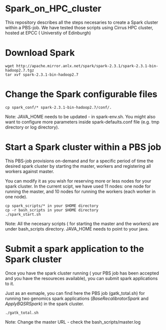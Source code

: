 # Spark_on_HPC_cluster
This repository describes all the steps necesaries to create a Spark cluster within a PBS-job. We have tested those scripts using Cirrus HPC cluster, hosted at EPCC ( Universtiy of Edinburgh)

# Download Spark
	wget http://apache.mirror.anlx.net/spark/spark-2.3.1/spark-2.3.1-bin-hadoop2.7.tgz
	tar xvf spark-2.3.1-bin-hadoop2.7

# Change the Spark configurable files
	cp spark_conf/* spark-2.3.1-bin-hadoop2.7/conf/.
	
	
  Note: JAVA_HOME needs to be updated - in spark-env.sh. You might also want to configure more parameters inside spark-defaults.conf file (e.g. tmp directory or log directory). 
  
# Start a Spark cluster within a PBS job
This PBS-job provisions on-demand and for a specific period of time the desired spark cluster by starting the master, workers and registering all workers against master. 

You can modify it as you wish for reserving more or less nodes for your spark cluster. In the current scipt, we have used 11 nodes: one node for running the master, and 10 nodes for running the workers (each worker in one node). 

	cp spark_scripts/* in your $HOME directory
	cp -r bash_scripts in your $HOME directory
	./spark_start.sh

 Note: All the necesary scripts ( for starting the master and the workers) are under bash_scripts directory. JAVA_HOME needs  to point to your java. 


# Submit a spark application to the Spark cluster
Once you have the spark cluster running ( your PBS job has been accepted and you have the resoureces available), you can submit spark applications to it. 

Just as an exmaple, you can find here the PBS job (gatk_total.sh) for running two genomics spark applications (*BaseRecalibratorSpark* and *ApplyBQSRSpark*) in the spark cluster. 

	./gatk_total.sh 

Note: Change the master URL - check the bash_scripts/master.log 

